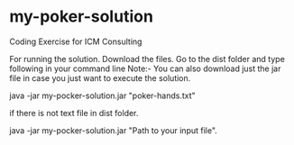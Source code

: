 # my-poker-solution
Coding Exercise for ICM Consulting

For running the solution. Download the files. Go to the dist folder and type following in your command line
Note:- You can also download just the jar file in case you just want to execute the solution.

java -jar my-pocker-solution.jar "poker-hands.txt" 

if there is not text file in dist folder.

java -jar my-pocker-solution.jar "Path to your input file".
